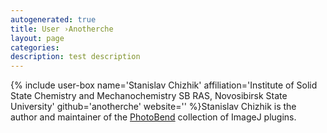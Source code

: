 ```yaml
---
autogenerated: true
title: User ›Anotherche
layout: page
categories: 
description: test description
---
```


{% include user-box name='Stanislav Chizhik' affiliation='Institute of Solid State Chemistry and Mechanochemistry SB RAS, Novosibirsk State University' github='anotherche' website='' %}Stanislav Chizhik is the author and maintainer of the [PhotoBend](PhotoBend) collection of ImageJ plugins.
